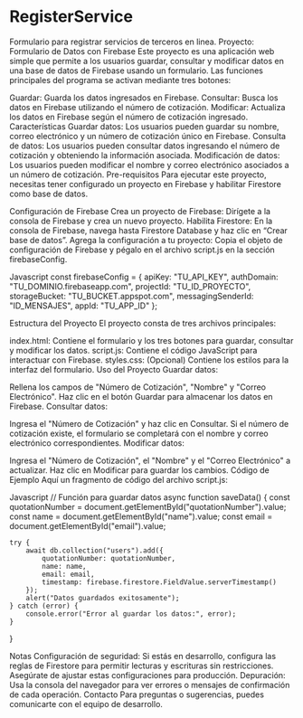 # RegisterService
Formulario para registrar servicios de terceros en linea.
Proyecto: Formulario de Datos con Firebase
Este proyecto es una aplicación web simple que permite a los usuarios guardar, consultar y modificar datos en una base de datos de Firebase usando un formulario. Las funciones principales del programa se activan mediante tres botones:

Guardar: Guarda los datos ingresados en Firebase.
Consultar: Busca los datos en Firebase utilizando el número de cotización.
Modificar: Actualiza los datos en Firebase según el número de cotización ingresado.
Características
Guardar datos: Los usuarios pueden guardar su nombre, correo electrónico y un número de cotización único en Firebase.
Consulta de datos: Los usuarios pueden consultar datos ingresando el número de cotización y obteniendo la información asociada.
Modificación de datos: Los usuarios pueden modificar el nombre y correo electrónico asociados a un número de cotización.
Pre-requisitos
Para ejecutar este proyecto, necesitas tener configurado un proyecto en Firebase y habilitar Firestore como base de datos.

Configuración de Firebase
Crea un proyecto de Firebase: Dirígete a la consola de Firebase y crea un nuevo proyecto.
Habilita Firestore: En la consola de Firebase, navega hasta Firestore Database y haz clic en “Crear base de datos”.
Agrega la configuración a tu proyecto: Copia el objeto de configuración de Firebase y pégalo en el archivo script.js en la sección firebaseConfig.

Javascript
const firebaseConfig = {
    apiKey: "TU_API_KEY",
    authDomain: "TU_DOMINIO.firebaseapp.com",
    projectId: "TU_ID_PROYECTO",
    storageBucket: "TU_BUCKET.appspot.com",
    messagingSenderId: "ID_MENSAJES",
    appId: "TU_APP_ID"
};

Estructura del Proyecto
El proyecto consta de tres archivos principales:

index.html: Contiene el formulario y los tres botones para guardar, consultar y modificar los datos.
script.js: Contiene el código JavaScript para interactuar con Firebase.
styles.css: (Opcional) Contiene los estilos para la interfaz del formulario.
Uso del Proyecto
Guardar datos:

Rellena los campos de "Número de Cotización", "Nombre" y "Correo Electrónico".
Haz clic en el botón Guardar para almacenar los datos en Firebase.
Consultar datos:

Ingresa el "Número de Cotización" y haz clic en Consultar.
Si el número de cotización existe, el formulario se completará con el nombre y correo electrónico correspondientes.
Modificar datos:

Ingresa el "Número de Cotización", el "Nombre" y el "Correo Electrónico" a actualizar.
Haz clic en Modificar para guardar los cambios.
Código de Ejemplo
Aquí un fragmento de código del archivo script.js:

Javascript
// Función para guardar datos
async function saveData() {
    const quotationNumber = document.getElementById("quotationNumber").value;
    const name = document.getElementById("name").value;
    const email = document.getElementById("email").value;

    try {
        await db.collection("users").add({
            quotationNumber: quotationNumber,
            name: name,
            email: email,
            timestamp: firebase.firestore.FieldValue.serverTimestamp()
        });
        alert("Datos guardados exitosamente");
    } catch (error) {
        console.error("Error al guardar los datos:", error);
    }
} 

Notas
Configuración de seguridad: Si estás en desarrollo, configura las reglas de Firestore para permitir lecturas y escrituras sin restricciones. Asegúrate de ajustar estas configuraciones para producción.
Depuración: Usa la consola del navegador para ver errores o mensajes de confirmación de cada operación.
Contacto
Para preguntas o sugerencias, puedes comunicarte con el equipo de desarrollo.
